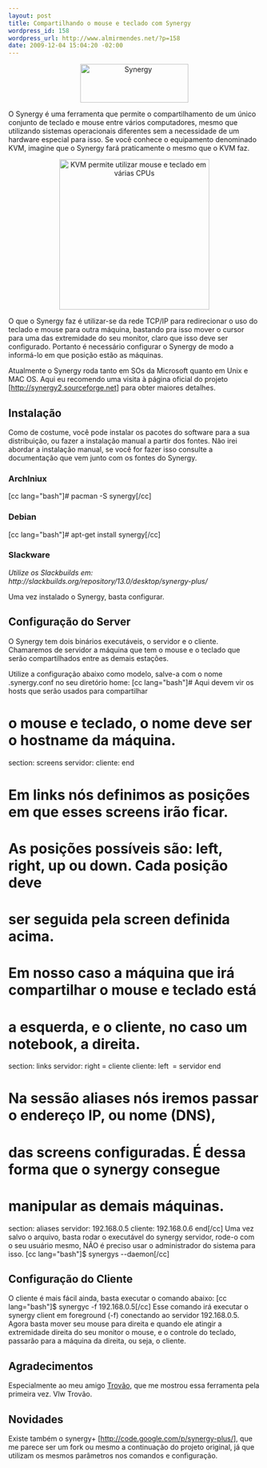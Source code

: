 ```yaml
--- 
layout: post
title: Compartilhando o mouse e teclado com Synergy
wordpress_id: 158
wordpress_url: http://www.almirmendes.net/?p=158
date: 2009-12-04 15:04:20 -02:00
---
```

<p style="text-align: center;"><img class=" aligncenter" title="Synergy" src="http://synergy2.sourceforge.net/images/logo.gif" alt="Synergy" width="216" height="77" /></p>
O Synergy é uma ferramenta que permite o compartilhamento de um único conjunto de teclado e mouse entre vários computadores, mesmo que utilizando sistemas operacionais diferentes sem a necessidade de um hardware especial para isso. Se você conhece o equipamento denominado KVM, imagine que o Synergy fará praticamente o mesmo que o KVM faz.
<p style="text-align: center;"><img class=" aligncenter" title="KVM" src="http://www.sb.fsu.edu/~xray/Images/kvm-switch.jpg" alt="KVM permite utilizar mouse e teclado em várias CPUs" width="300" height="300" /></p>
O que o Synergy faz é utilizar-se da rede TCP/IP para redirecionar o uso do teclado e mouse para outra máquina, bastando pra isso mover o cursor para uma das extremidade do seu monitor, claro que isso deve ser configurado. Portanto é necessário configurar o Synergy de modo a informá-lo em que posição estão as máquinas.

Atualmente o Synergy roda tanto em SOs da Microsoft quanto em Unix e MAC OS. Aqui eu recomendo uma visita à página oficial do projeto <a title="Synergy" href="[http://synergy2.sourceforge.net" target="_blank">[http://synergy2.sourceforge.net</a>] para obter maiores detalhes.
<h2>Instalação</h2>
Como de costume, você pode instalar os pacotes do software para a sua distribuição, ou fazer a instalação manual a partir dos fontes. Não irei abordar a instalação manual, se você for fazer isso consulte a documentação que vem junto com os fontes do Synergy.
<h3>Archlniux</h3>
[cc lang="bash"]# pacman -S synergy[/cc]
<h3>Debian</h3>
[cc lang="bash"]# apt-get install synergy[/cc]
<h3>Slackware</h3>
<em>Utilize os Slackbuilds em: http://slackbuilds.org/repository/13.0/desktop/synergy-plus/</em>

Uma vez instalado o Synergy, basta configurar.
<h2>Configuração do Server</h2>
O Synergy tem dois binários executáveis, o servidor e o cliente. Chamaremos de servidor a máquina que tem o mouse e o teclado que serão compartilhados entre as demais estações.

Utilize a configuração abaixo como modelo, salve-a com o nome .synergy.conf no seu diretório home:
[cc lang="bash"]# Aqui devem vir os hosts que serão usados para compartilhar
# o mouse e teclado, o nome deve ser o hostname da máquina.

section: screens
servidor:
cliente:
end

# Em links nós definimos as posições em que esses screens irão ficar.
# As posições possíveis são: left, right, up ou down. Cada posição deve
# ser seguida pela screen definida acima.
# Em nosso caso a máquina que irá compartilhar o mouse e teclado está
# a esquerda, e o cliente, no caso um notebook, a direita.

section: links
servidor:
right = cliente
cliente:
left  = servidor
end

# Na sessão aliases nós iremos passar o endereço IP, ou nome (DNS),
# das screens configuradas. É dessa forma que o synergy consegue
# manipular as demais máquinas.

section: aliases
servidor:
192.168.0.5
cliente:
192.168.0.6
end[/cc]
Uma vez salvo o arquivo, basta rodar o executável do synergy servidor, rode-o com o seu usuário mesmo, NÃO é preciso usar o administrador do sistema para isso.
[cc lang="bash"]$ synergys --daemon[/cc]
<h2>Configuração do Cliente</h2>
O cliente é mais fácil ainda, basta executar o comando abaixo:
[cc lang="bash"]$ synergyc -f 192.168.0.5[/cc]
Esse comando irá executar o synergy client em foreground (-f) conectando ao servidor 192.168.0.5. Agora basta mover seu mouse para direita e quando ele atingir a extremidade direita do seu monitor o mouse, e o controle do teclado, passarão para a máquina da direita, ou seja, o cliente.
<h2>Agradecimentos</h2>
Especialmente ao meu amigo <a title="Blog do Renato Cunha" href="http://valedotrovao.com/" target="_blank">Trovão,</a> que me mostrou essa ferramenta pela primeira vez. Vlw Trovão.
<h2>Novidades</h2>
Existe também o synergy+ [<a title="Synergy+" href="http://code.google.com/p/synergy-plus/" target="_self">http://code.google.com/p/synergy-plus/</a>], que me parece ser um fork ou mesmo a continuação do projeto original, já que utilizam os mesmos parâmetros nos comandos e configuração.
<p style="text-align: center;"><img class="aligncenter" title="Synergy+" src="http://synergy-foss.org/img/splash.jpg" alt="" /></p>
